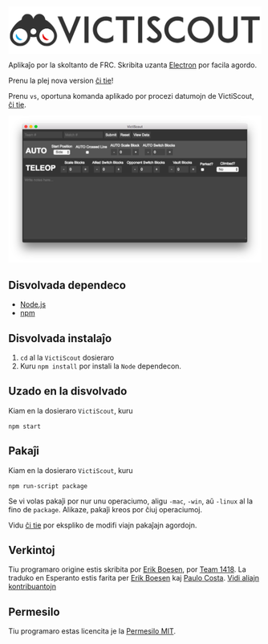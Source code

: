 [<img src="images/header.png" align="center" alt="VictiScout">](https://github.com/frc1418/VictiScout)

Aplikaĵo por la skoltanto de FRC. Skribita uzanta [Electron](http://electron.atom.io/) por facila agordo.

Prenu la plej nova version [ĉi tie](https://github.com/frc1418/VictiScout/releases)!

Prenu `vs`, oportuna komanda aplikado por procezi datumojn de VictiScout, [ĉi tie](https://github.com/frc1418/vs).

![Ekrankopio](images/screenshot.png)

## Disvolvada dependeco
* [Node.js](https://nodejs.org)
* [npm](https://npmjs.com)

## Disvolvada instalaĵo
1. `cd` al la `VictiScout` dosieraro
2. Kuru `npm install` por instali la `Node` dependecon.

## Uzado en la disvolvado
Kiam en la dosieraro `VictiScout`, kuru

    npm start

## Pakaĵi
Kiam en la dosieraro `VictiScout`, kuru

    npm run-script package

Se vi volas pakaĵi por nur unu operaciumo, aligu `-mac`, `-win`, aŭ `-linux` al la fino de `package`. Alikaze, pakaĵi kreos por ĉiuj operaciumoj.

Vidu [ĉi tie](https://github.com/electron-userland/electron-packager#readme) por ekspliko de modifi viajn pakaĵajn agordojn.

## Verkintoj
Tiu programaro origine estis skribita por [Erik Boesen](https://github.com/ErikBoesen), por [Team 1418](https://github.com/frc1418). La traduko en Esperanto estis farita per [Erik Boesen](https://github.com/ErikBoesen) kaj [Paulo Costa](https://github.com/pauloca). [Vidi aliajn kontribuantojn](https://github.com/frc1418/VictiScout/graphs/contributors)

## Permesilo
Tiu programaro estas licencita je la [Permesilo MIT](LICENSE).
